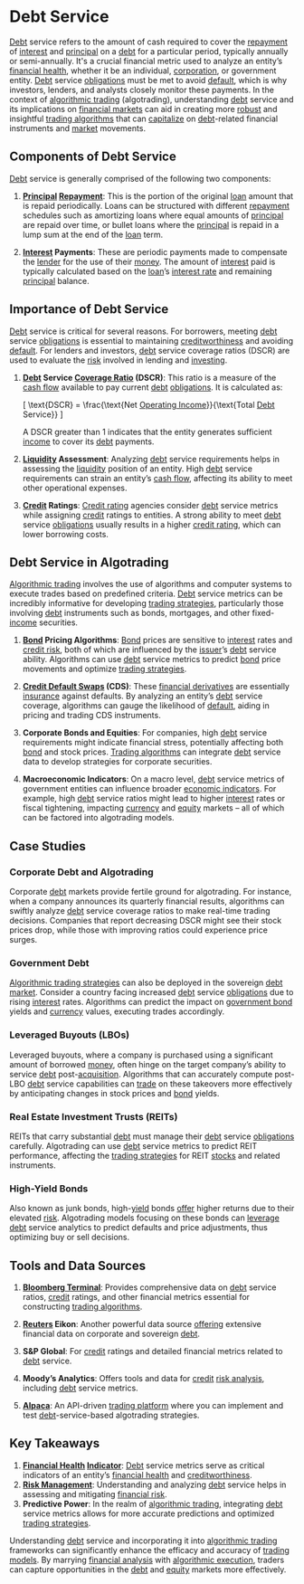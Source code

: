 # Debt Service

[Debt](../d/debt.md) service refers to the amount of cash required to cover the [repayment](../r/repayment.md) of [interest](../i/interest.md) and [principal](../p/principal.md) on a [debt](../d/debt.md) for a particular period, typically annually or semi-annually. It's a crucial financial metric used to analyze an entity’s [financial health](../f/financial_health.md), whether it be an individual, [corporation](../c/corporation.md), or government entity. [Debt](../d/debt.md) service [obligations](../o/obligation.md) must be met to avoid [default](../d/default.md), which is why investors, lenders, and analysts closely monitor these payments. In the context of [algorithmic trading](../a/accountability.md) (algotrading), understanding [debt](../d/debt.md) service and its implications on [financial markets](../f/financial_market.md) can aid in creating more [robust](../r/robust.md) and insightful [trading algorithms](../t/trading_algorithms.md) that can [capitalize](../c/capitalize.md) on [debt](../d/debt.md)-related financial instruments and [market](../m/market.md) movements.

## Components of Debt Service

[Debt](../d/debt.md) service is generally comprised of the following two components:

1. **[Principal](../p/principal.md) [Repayment](../r/repayment.md)**: This is the portion of the original [loan](../l/loan.md) amount that is repaid periodically. Loans can be structured with different [repayment](../r/repayment.md) schedules such as amortizing loans where equal amounts of [principal](../p/principal.md) are repaid over time, or bullet loans where the [principal](../p/principal.md) is repaid in a lump sum at the end of the [loan](../l/loan.md) term.

2. **[Interest](../i/interest.md) Payments**: These are periodic payments made to compensate the [lender](../l/lender.md) for the use of their [money](../m/money.md). The amount of [interest](../i/interest.md) paid is typically calculated based on the [loan](../l/loan.md)’s [interest rate](../i/interest_rate.md) and remaining [principal](../p/principal.md) balance.

## Importance of Debt Service

[Debt](../d/debt.md) service is critical for several reasons. For borrowers, meeting [debt](../d/debt.md) service [obligations](../o/obligation.md) is essential to maintaining [creditworthiness](../c/creditworthiness.md) and avoiding [default](../d/default.md). For lenders and investors, [debt](../d/debt.md) service coverage ratios (DSCR) are used to evaluate the [risk](../r/risk.md) involved in lending and [investing](../i/investing.md). 

1. **[Debt](../d/debt.md) Service [Coverage Ratio](../c/coverage_ratio.md) (DSCR)**: This ratio is a measure of the [cash flow](../c/cash_flow.md) available to pay current [debt](../d/debt.md) [obligations](../o/obligation.md). It is calculated as:

   \[
   \text{DSCR} = \frac{\text{Net [Operating Income](../o/operating_income.md)}}{\text{Total [Debt](../d/debt.md) Service}}
   \]

   A DSCR greater than 1 indicates that the entity generates sufficient [income](../i/income.md) to cover its [debt](../d/debt.md) payments.

2. **[Liquidity](../l/liquidity.md) Assessment**: Analyzing [debt](../d/debt.md) service requirements helps in assessing the [liquidity](../l/liquidity.md) position of an entity. High [debt](../d/debt.md) service requirements can strain an entity’s [cash flow](../c/cash_flow.md), affecting its ability to meet other operational expenses.

3. **[Credit](../c/credit.md) Ratings**: [Credit rating](../c/credit_rating.md) agencies consider [debt](../d/debt.md) service metrics while assigning [credit](../c/credit.md) ratings to entities. A strong ability to meet [debt](../d/debt.md) service [obligations](../o/obligation.md) usually results in a higher [credit rating](../c/credit_rating.md), which can lower borrowing costs.

## Debt Service in Algotrading

[Algorithmic trading](../a/accountability.md) involves the use of algorithms and computer systems to execute trades based on predefined criteria. [Debt](../d/debt.md) service metrics can be incredibly informative for developing [trading strategies](../t/trading_strategies.md), particularly those involving [debt](../d/debt.md) instruments such as bonds, mortgages, and other fixed-[income](../i/income.md) securities.

1. **[Bond](../b/bond.md) Pricing Algorithms**: [Bond](../b/bond.md) prices are sensitive to [interest](../i/interest.md) rates and [credit risk](../c/credit_risk.md), both of which are influenced by the [issuer](../i/issuer.md)’s [debt](../d/debt.md) service ability. Algorithms can use [debt](../d/debt.md) service metrics to predict [bond](../b/bond.md) price movements and optimize [trading strategies](../t/trading_strategies.md).

2. **[Credit Default Swaps](../c/credit_default_swaps.md) (CDS)**: These [financial derivatives](../f/financial_derivatives.md) are essentially [insurance](../i/insurance.md) against defaults. By analyzing an entity’s [debt](../d/debt.md) service coverage, algorithms can gauge the likelihood of [default](../d/default.md), aiding in pricing and trading CDS instruments.

3. **Corporate Bonds and Equities**: For companies, high [debt](../d/debt.md) service requirements might indicate financial stress, potentially affecting both [bond](../b/bond.md) and stock prices. [Trading algorithms](../t/trading_algorithms.md) can integrate [debt](../d/debt.md) service data to develop strategies for corporate securities.

4. **Macroeconomic Indicators**: On a macro level, [debt](../d/debt.md) service metrics of government entities can influence broader [economic indicators](../e/economic_indicators.md). For example, high [debt](../d/debt.md) service ratios might lead to higher [interest](../i/interest.md) rates or fiscal tightening, impacting [currency](../c/currency.md) and [equity](../e/equity.md) markets – all of which can be factored into algotrading models.

## Case Studies

### Corporate Debt and Algotrading

Corporate [debt](../d/debt.md) markets provide fertile ground for algotrading. For instance, when a company announces its quarterly financial results, algorithms can swiftly analyze [debt](../d/debt.md) service coverage ratios to make real-time trading decisions. Companies that report decreasing DSCR might see their stock prices drop, while those with improving ratios could experience price surges.

### Government Debt

[Algorithmic trading strategies](../a/algorithmic_trading_strategies.md) can also be deployed in the sovereign [debt](../d/debt.md) [market](../m/market.md). Consider a country facing increased [debt](../d/debt.md) service [obligations](../o/obligation.md) due to rising [interest](../i/interest.md) rates. Algorithms can predict the impact on [government bond](../g/government_bond.md) yields and [currency](../c/currency.md) values, executing trades accordingly.

### Leveraged Buyouts (LBOs)

Leveraged buyouts, where a company is purchased using a significant amount of borrowed [money](../m/money.md), often hinge on the target company’s ability to service [debt](../d/debt.md) post-[acquisition](../a/acquisition.md). Algorithms that can accurately compute post-LBO [debt](../d/debt.md) service capabilities can [trade](../t/trade.md) on these takeovers more effectively by anticipating changes in stock prices and [bond](../b/bond.md) yields.

### Real Estate Investment Trusts (REITs)

REITs that carry substantial [debt](../d/debt.md) must manage their [debt](../d/debt.md) service [obligations](../o/obligation.md) carefully. Algotrading can use [debt](../d/debt.md) service metrics to predict REIT performance, affecting the [trading strategies](../t/trading_strategies.md) for REIT [stocks](../s/stock.md) and related instruments.

### High-Yield Bonds

Also known as junk bonds, high-[yield](../y/yield.md) bonds [offer](../o/offer.md) higher returns due to their elevated [risk](../r/risk.md). Algotrading models focusing on these bonds can [leverage](../l/leverage.md) [debt](../d/debt.md) service analytics to predict defaults and price adjustments, thus optimizing buy or sell decisions.

## Tools and Data Sources

1. **[Bloomberg Terminal](../b/bloomberg_terminal.md)**: Provides comprehensive data on [debt](../d/debt.md) service ratios, [credit](../c/credit.md) ratings, and other financial metrics essential for constructing [trading algorithms](../t/trading_algorithms.md).

2. **[Reuters](../r/reuters.md) Eikon**: Another powerful data source [offering](../o/offering.md) extensive financial data on corporate and sovereign [debt](../d/debt.md).

3. **S&P Global**: For [credit](../c/credit.md) ratings and detailed financial metrics related to [debt](../d/debt.md) service.

4. **Moody’s Analytics**: Offers tools and data for [credit](../c/credit.md) [risk analysis](../r/risk_analysis.md), including [debt](../d/debt.md) service metrics.

5. **[Alpaca](../a/alpaca.md)**: An API-driven [trading platform](../t/trading_platform.md) where you can implement and test [debt](../d/debt.md)-service-based algotrading strategies.

## Key Takeaways

1. **[Financial Health](../f/financial_health.md) [Indicator](../i/indicator.md)**: [Debt](../d/debt.md) service metrics serve as critical indicators of an entity’s [financial health](../f/financial_health.md) and [creditworthiness](../c/creditworthiness.md).
2. **[Risk Management](../r/risk_management.md)**: Understanding and analyzing [debt](../d/debt.md) service helps in assessing and mitigating [financial risk](../f/financial_risk.md).
3. **Predictive Power**: In the realm of [algorithmic trading](../a/accountability.md), integrating [debt](../d/debt.md) service metrics allows for more accurate predictions and optimized [trading strategies](../t/trading_strategies.md).

Understanding [debt](../d/debt.md) service and incorporating it into [algorithmic trading](../a/accountability.md) frameworks can significantly enhance the efficacy and accuracy of [trading models](../t/trading_models.md). By marrying [financial analysis](../f/financial_analysis.md) with [algorithmic execution](../a/algorithmic_execution.md), traders can capture opportunities in the [debt](../d/debt.md) and [equity](../e/equity.md) markets more effectively.
